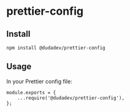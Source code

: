 # prettier-config

## Install

```
npm install @dudadev/prettier-config
```

## Usage

In your Prettier config file:

```
module.exports = {
    ...require('@dudadev/prettier-config'),
};
```
